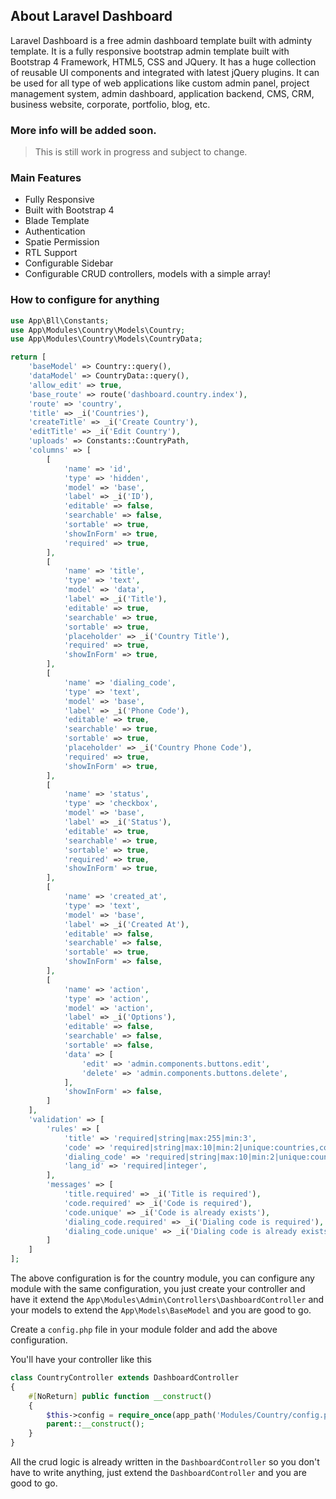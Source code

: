 ## About Laravel Dashboard

Laravel Dashboard is a free admin dashboard template built with adminty template. It is a fully responsive bootstrap admin template built with Bootstrap 4 Framework, HTML5, CSS and JQuery. It has a huge collection of reusable UI components and integrated with latest jQuery plugins. It can be used for all type of web applications like custom admin panel, project management system, admin dashboard, application backend, CMS, CRM, business website, corporate, portfolio, blog, etc.

### More info will be added soon.

> This is still work in progress and subject to change.

### Main Features

- Fully Responsive
- Built with Bootstrap 4
- Blade Template
- Authentication
- Spatie Permission
- RTL Support
- Configurable Sidebar
- Configurable CRUD controllers, models with a simple array!

### How to configure for anything

```php
use App\Bll\Constants;
use App\Modules\Country\Models\Country;
use App\Modules\Country\Models\CountryData;

return [
    'baseModel' => Country::query(),
    'dataModel' => CountryData::query(),
    'allow_edit' => true,
    'base_route' => route('dashboard.country.index'),
    'route' => 'country',
    'title' => _i('Countries'),
    'createTitle' => _i('Create Country'),
    'editTitle' => _i('Edit Country'),
    'uploads' => Constants::CountryPath,
    'columns' => [
        [
            'name' => 'id',
            'type' => 'hidden',
            'model' => 'base',
            'label' => _i('ID'),
            'editable' => false,
            'searchable' => false,
            'sortable' => true,
            'showInForm' => true,
            'required' => true,
        ],
        [
            'name' => 'title',
            'type' => 'text',
            'model' => 'data',
            'label' => _i('Title'),
            'editable' => true,
            'searchable' => true,
            'sortable' => true,
            'placeholder' => _i('Country Title'),
            'required' => true,
            'showInForm' => true,
        ],
        [
            'name' => 'dialing_code',
            'type' => 'text',
            'model' => 'base',
            'label' => _i('Phone Code'),
            'editable' => true,
            'searchable' => true,
            'sortable' => true,
            'placeholder' => _i('Country Phone Code'),
            'required' => true,
            'showInForm' => true,
        ],
        [
            'name' => 'status',
            'type' => 'checkbox',
            'model' => 'base',
            'label' => _i('Status'),
            'editable' => true,
            'searchable' => true,
            'sortable' => true,
            'required' => true,
            'showInForm' => true,
        ],
        [
            'name' => 'created_at',
            'type' => 'text',
            'model' => 'base',
            'label' => _i('Created At'),
            'editable' => false,
            'searchable' => false,
            'sortable' => true,
            'showInForm' => false,
        ],
        [
            'name' => 'action',
            'type' => 'action',
            'model' => 'action',
            'label' => _i('Options'),
            'editable' => false,
            'searchable' => false,
            'sortable' => false,
            'data' => [
                'edit' => 'admin.components.buttons.edit',
                'delete' => 'admin.components.buttons.delete',
            ],
            'showInForm' => false,
        ]
    ],
    'validation' => [
        'rules' => [
            'title' => 'required|string|max:255|min:3',
            'code' => 'required|string|max:10|min:2|unique:countries,code',
            'dialing_code' => 'required|string|max:10|min:2|unique:countries,dialing_code',
            'lang_id' => 'required|integer',
        ],
        'messages' => [
            'title.required' => _i('Title is required'),
            'code.required' => _i('Code is required'),
            'code.unique' => _i('Code is already exists'),
            'dialing_code.required' => _i('Dialing code is required'),
            'dialing_code.unique' => _i('Dialing code is already exists'),
        ]
    ]
];
```

The above configuration is for the country module, you can configure any module with the same configuration, you just create your controller and have it extend the `App\Modules\Admin\Controllers\DashboardController` and your models to extend the `App\Models\BaseModel` and you are good to go.

Create a `config.php` file in your module folder and add the above configuration.

You'll have your controller like this

```php
class CountryController extends DashboardController
{
    #[NoReturn] public function __construct()
    {
        $this->config = require_once(app_path('Modules/Country/config.php'));
        parent::__construct();
    }
}
```

All the crud logic is already written in the `DashboardController` so you don't have to write anything, just extend the `DashboardController` and you are good to go.
